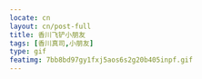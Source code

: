 ```yaml
---
locate: cn
layout: cn/post-full
title: 香川飞铲小朋友
tags: [香川真司,小朋友]
type: gif
featimg: 7bb8bd97gy1fxj5aos6s2g20b405inpf.gif
---
```

